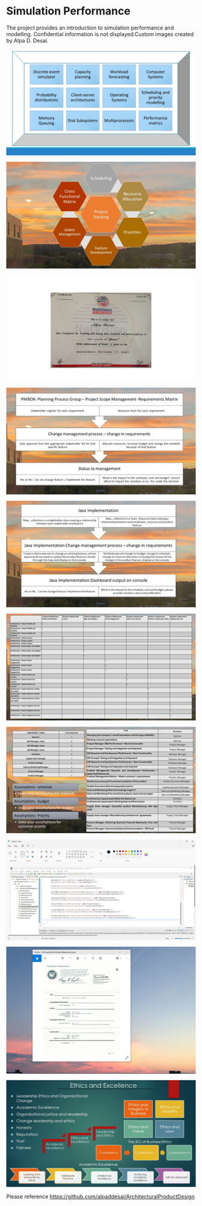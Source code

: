 # Simulation Performance

The project provides an introduction to simulation performance and modelling. Confidential information is not displayed.Custom images created by Alpa D. Desai.

![image](DiscreteEventSimulator.jpg)

![image](ProjectTracking.jpg)

![image](Java.jpg)

![image](ChangeManagementProcessI.JPG)

![image](ChangeManagementProcessII.JPG)

![image](ChangeManagementProcessIII.JPG)

![image](ChangeManagementProcessIV.JPG)

![image](JavaProject.jpg)

![image](USCopyrightCertificate.png)

![image](Ethics.jpg)

Please reference https://github.com/alpaddesai/ArchitecturalProductDesign
